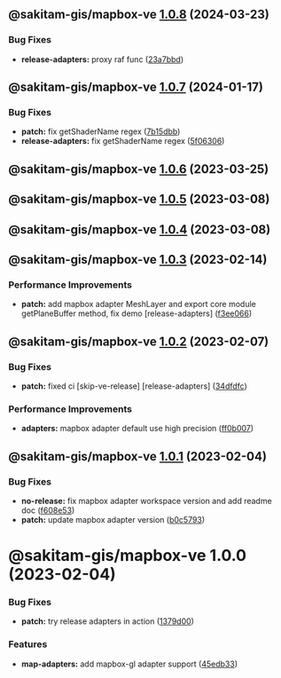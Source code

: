 ## @sakitam-gis/mapbox-ve [1.0.8](https://github.com/sakitam-gis/vis-engine/compare/@sakitam-gis/mapbox-ve@1.0.7...@sakitam-gis/mapbox-ve@1.0.8) (2024-03-23)


### Bug Fixes

* **release-adapters:** proxy raf func ([23a7bbd](https://github.com/sakitam-gis/vis-engine/commit/23a7bbde04f4277e51ece527cc1f681848494804))

## @sakitam-gis/mapbox-ve [1.0.7](https://github.com/sakitam-gis/vis-engine/compare/@sakitam-gis/mapbox-ve@1.0.6...@sakitam-gis/mapbox-ve@1.0.7) (2024-01-17)


### Bug Fixes

* **patch:** fix getShaderName regex ([7b15dbb](https://github.com/sakitam-gis/vis-engine/commit/7b15dbb36da2fc36a7baf941bce4d09c6bebc79f))
* **release-adapters:** fix getShaderName regex ([5f06306](https://github.com/sakitam-gis/vis-engine/commit/5f06306ff652bc231ea5c8ede9fbc9cb2c96b451))

## @sakitam-gis/mapbox-ve [1.0.6](https://github.com/sakitam-gis/vis-engine/compare/@sakitam-gis/mapbox-ve@1.0.5...@sakitam-gis/mapbox-ve@1.0.6) (2023-03-25)

## @sakitam-gis/mapbox-ve [1.0.5](https://github.com/sakitam-gis/vis-engine/compare/@sakitam-gis/mapbox-ve@1.0.4...@sakitam-gis/mapbox-ve@1.0.5) (2023-03-08)

## @sakitam-gis/mapbox-ve [1.0.4](https://github.com/sakitam-gis/vis-engine/compare/@sakitam-gis/mapbox-ve@1.0.3...@sakitam-gis/mapbox-ve@1.0.4) (2023-03-08)

## @sakitam-gis/mapbox-ve [1.0.3](https://github.com/sakitam-gis/vis-engine/compare/@sakitam-gis/mapbox-ve@1.0.2...@sakitam-gis/mapbox-ve@1.0.3) (2023-02-14)


### Performance Improvements

* **patch:** add mapbox adapter MeshLayer and export core module getPlaneBuffer method, fix demo [release-adapters] ([f3ee066](https://github.com/sakitam-gis/vis-engine/commit/f3ee066b368d99f55cf0848e1cc6b8286736ef24))

## @sakitam-gis/mapbox-ve [1.0.2](https://github.com/sakitam-gis/vis-engine/compare/@sakitam-gis/mapbox-ve@1.0.1...@sakitam-gis/mapbox-ve@1.0.2) (2023-02-07)


### Bug Fixes

* **patch:** fixed ci [skip-ve-release] [release-adapters] ([34dfdfc](https://github.com/sakitam-gis/vis-engine/commit/34dfdfc2534f54eeee8c12d023221cd7292b3d48))


### Performance Improvements

* **adapters:** mapbox adapter default use high precision ([ff0b007](https://github.com/sakitam-gis/vis-engine/commit/ff0b007cf9b9b03f69763556a20d2249197912c0))

## @sakitam-gis/mapbox-ve [1.0.1](https://github.com/sakitam-gis/vis-engine/compare/@sakitam-gis/mapbox-ve@1.0.0...@sakitam-gis/mapbox-ve@1.0.1) (2023-02-04)


### Bug Fixes

* **no-release:** fix mapbox adapter workspace version and add readme doc ([f608e53](https://github.com/sakitam-gis/vis-engine/commit/f608e53f8a6af0b98297019af3dbafdf8624a845))
* **patch:** update mapbox adapter version ([b0c5793](https://github.com/sakitam-gis/vis-engine/commit/b0c579367c1d92c52c0f2145003cf5efe1270205))

# @sakitam-gis/mapbox-ve 1.0.0 (2023-02-04)


### Bug Fixes

* **patch:** try release adapters in action ([1379d00](https://github.com/sakitam-gis/vis-engine/commit/1379d005e700109e37381f7bd2e8cc11a9e0a772))


### Features

* **map-adapters:** add mapbox-gl adapter support ([45edb33](https://github.com/sakitam-gis/vis-engine/commit/45edb33234be8c8180b5886eebe0a4ac8c00e778))
